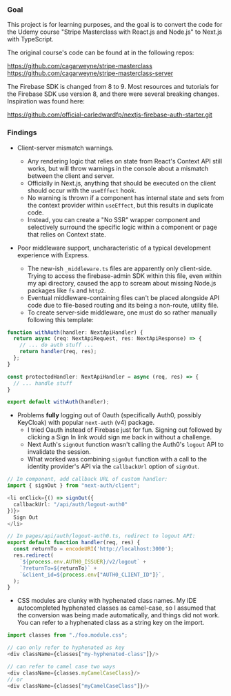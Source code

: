 ### Goal 

This project is for learning purposes, and the goal is to convert the code for the Udemy course
"Stripe Masterclass with React.js and Node.js" to Next.js with TypeScript.

The original course's code can be found at in the following repos:

https://github.com/cagarweyne/stripe-masterclass
<br/>
https://github.com/cagarweyne/stripe-masterclass-server

The Firebase SDK is changed from 8 to 9. Most resources and tutorials for 
the Firebase SDK use version 8, and there were several breaking changes. 
Inspiration was found here:

https://github.com/official-carledwardfp/nextjs-firebase-auth-starter.git

### Findings 
- Client-server mismatch warnings. 
  - Any rendering logic that relies on state from React's Context API still works,
  but will throw warnings in the console about a mismatch between the client and 
  server. 
  - Officially in Next.js, anything that should be executed on the client
  should occur with the `useEffect` hook.
  - No warning is thrown if a component has internal state and sets from the
  context provider within `useEffect`, but this results in duplicate code.
  - Instead, you can create a "No SSR" wrapper component and selectively surround 
  the specific logic within a component or page that relies on Context state.

- Poor middleware support, uncharacteristic of a typical development experience with
  Express.
  - The new-ish `_middleware.ts` files are apparently only client-side. Trying
  to access the firebase-admin SDK within this file, even within my api directory,
  caused the app to scream about missing Node.js packages like `fs` and `http2`.
  - Eventual middleware-containing files can't be placed alongside API code due
  to file-based routing and its being a non-route, utility file.
  - To create server-side middleware, one must do so rather manually following 
  this template:

```typescript jsx
function withAuth(handler: NextApiHandler) {
  return async (req: NextApiRequest, res: NextApiResponse) => {
    // ... do auth stuff ...
    return handler(req, res);
  };
}

const protectedHandler: NextApiHandler = async (req, res) => {
  // ... handle stuff
}

export default withAuth(handler); 
```
  
- Problems **fully** logging out of Oauth (specifically Auth0, possibly KeyCloak)
with popular `next-auth` (v4) package. 
  - I tried Oauth instead of Firebase just for fun. Signing out followed by 
  clicking a Sign In link would sign me back in without a challenge. 
  - Next Auth's `signOut` function wasn't calling the Auth0's `logout` API to 
  invalidate the session.
  - What worked was combining `signOut` function with a call to the 
  identity provider's API via the `callbackUrl` option of `signOut`.

```typescript jsx
// In component, add callback URL of custom handler:
import { signOut } from "next-auth/client";

<li onClick={() => signOut({ 
  callbackUrl: "/api/auth/logout-auth0"
})}>
  Sign Out
</li>
```

```typescript
// In pages/api/auth/logout-auth0.ts, redirect to logout API:
export default function handler(req, res) {
  const returnTo = encodeURI('http://localhost:3000');
  res.redirect(
    `${process.env.AUTH0_ISSUER}/v2/logout` +
    `?returnTo=${returnTo}` + 
    `&client_id=${process.env["AUTH0_CLIENT_ID"]}`,
  );
}
```

- CSS modules are clunky with hyphenated class names. My IDE autocompleted 
hyphenated classes as camel-case, so I assumed that the conversion was being made 
automatically, and things did not work. You can refer to a hyphenated class
as a string key on the import. 
```typescript jsx
import classes from "./foo.module.css";

// can only refer to hyphenated as key 
<div className={classes["my-hyphenated-class"]}/>

// can refer to camel case two ways 
<div className={classes.myCamelCaseClass}/>
// or
<div className={classes["myCamelCaseClass"]}/>
```
